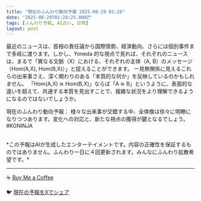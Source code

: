 ```yaml
---
title: "現在のふんわり動向予報 2025-08-29 01:28"
date: "2025-08-29T01:28:25.000Z"
tags: [ふんわり予報, AI占い, 日常]
layout: post
---
```


最近のニュースは、首相の責任論から国際情勢、経済動向、さらには個別事件まで多岐に渡ります。しかし、Yoneda 的な視点で見れば、それぞれのニュースは、まるで「異なる文脈（X）における、それぞれの主体（A, B）のメッセージ（Hom(A,X), Hom(B,X)）」と捉えることができます。  一見無関係に見えるこれらの出来事さえ、深く関わりのある「本質的な何か」を反映しているのかもしれません。  「Hom(A,X) ≅ Hom(B,X)」ならば「A ≅ B」というように、表面的な違いを超えて、共通する本質を見出すことで、複雑な状況をより理解できるようになるのではないでしょうか。


現在のふんわり動向予報：
様々な出来事が交錯する中、全体像は徐々に明瞭になりつつあります。変化への対応と、新たな視点の獲得が鍵となるでしょう。#KGNINJA

<br>
*この予報はAIが生成したエンターテイメントです。内容の正確性を保証するものではありません。ふんわり一日に４回更新されます。みんなにふんわり拡散希望です。*

---
☕️ [Buy Me a Coffee](https://www.buymeacoffee.com/kgninja)

🐦 [現在の予報をXでシェア](https://twitter.com/intent/tweet?text=%E7%8F%BE%E5%9C%A8%E3%81%AE%E3%81%B5%E3%82%93%E3%82%8F%E3%82%8A%E4%BA%88%E5%A0%B1%3A%20%E3%80%8C%E6%9C%80%E8%BF%91%E3%81%AE%E3%83%8B%E3%83%A5%E3%83%BC%E3%82%B9%E3%81%AF%E3%80%81%E9%A6%96%E7%9B%B8%E3%81%AE%E8%B2%AC%E4%BB%BB%E8%AB%96%E3%81%8B%E3%82%89%E5%9B%BD%E9%9A%9B%E6%83%85%E5%8B%A2%E3%80%81%E7%B5%8C%E6%B8%88%E5%8B%95%E5%90%91%E3%80%81%E3%81%95%E3%82%89%E3%81%AB%E3%81%AF%E5%80%8B%E5%88%A5%E4%BA%8B%E4%BB%B6%E3%81%BE%E3%81%A7%E5%A4%9A%E5%B2%90%E3%81%AB%E6%B8%A1%E3%82%8A%E3%81%BE%E3%81%99%E3%80%82%E3%80%8D%23KGNINJA%20%E7%B6%9A%E3%81%8D%E3%81%AF%E3%83%96%E3%83%AD%E3%82%B0%E3%81%A7%EF%BC%81%F0%9F%91%87&url=https%3A%2F%2Fkg-ninja.github.io%2FFunwariyoso%2F)
